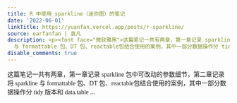 ```yaml
---
title: R 中使用 sparkline（迷你图）的笔记
date: '2022-06-01'
linkTitle: https://yuanfan.vercel.app/posts/r-sparkline/
source: earfanfan | 袁凡
description: <p><font face="微软雅黑">这篇笔记一共有两章，第一章记录 sparkline 包中可改动的参数细节，第二章记录将 sparkline
  与 formattable 包、DT 包、reactable包结合使用的案例，其中一部分数据操作分 tidy 版本和 data.table ...
disable_comments: true
---
```

<p><font face="微软雅黑">这篇笔记一共有两章，第一章记录 sparkline 包中可改动的参数细节，第二章记录将 sparkline 与 formattable 包、DT 包、reactable包结合使用的案例，其中一部分数据操作分 tidy 版本和 data.table ...